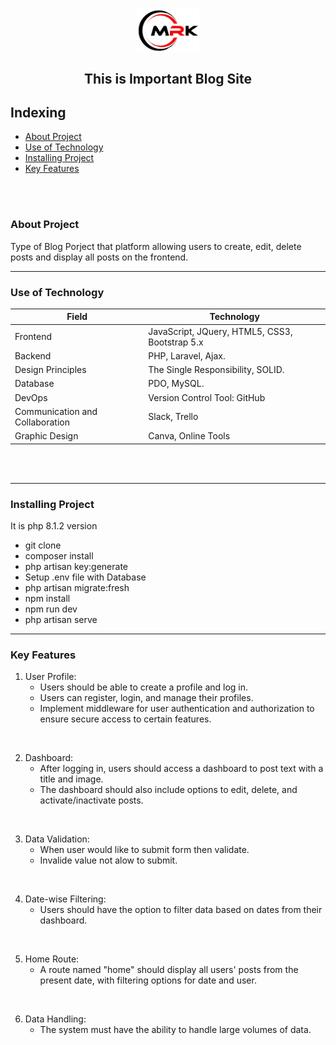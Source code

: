 <p align="center">
 <img width="100px" src="./public/frontend/assets/images/welcome-hero/logo.png" align="center" alt="Logo" />
 <h2 align="center">This is Important Blog Site </h2>
 <p align="center"></p>
</p>


## Indexing
- [About Project](#about)
- [Use of Technology](#technology)
- [Installing  Project](#installing)
- [Key Features](#features)





<br>
<br>

### About Project <a name="about"></a>
Type of Blog Porject that platform allowing users to create, edit, delete posts and display all posts on the frontend.

<hr>

### Use of Technology <a name="technology"></a>


 | Field        | Technology                  |
 | ------------ | ---------------------- |
 | Frontend | JavaScript, JQuery, HTML5, CSS3, Bootstrap 5.x |
 | Backend | PHP, Laravel, Ajax. |
 | Design Principles | The Single Responsibility, SOLID.|
 | Database | PDO, MySQL.|
 | DevOps | Version Control Tool: GitHub |
 | Communication and Collaboration | Slack, Trello |
 | Graphic Design | Canva, Online Tools |



<br>
<br>
<hr>

### Installing Project <a name="installing"></a>
It is php 8.1.2 version
- git clone
- composer install
- php artisan key:generate
- Setup .env file with Database
- php artisan migrate:fresh 
- npm install
- npm run dev
- php artisan serve


<hr>



### Key Features <a name="features"></a>
1. User Profile: 
    - Users should be able to create a profile and log in. 
    - Users can register, login, and manage their profiles. 
    - Implement middleware for user authentication and authorization to ensure secure access to certain features.
<br>

2. Dashboard: 
    - After logging in, users should access a dashboard to post text with a title and image.  
    - The dashboard should also include options to edit, delete, and activate/inactivate posts. 

<br>

3. Data Validation: 
    - When user would like to submit form then validate.
    - Invalide value not alow to  submit.  

<br>

4. Date-wise Filtering:  
    - Users should have the option to filter data based on dates from their dashboard. 
<br>

5. Home Route: 
    - A route named "home" should display all users' posts from the present date, with filtering options for date and user.

<br>

6. Data Handling:  
    - The system must have the ability to handle large volumes of data.



